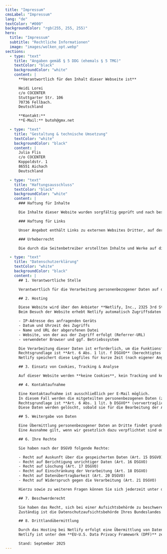 ```yaml
---
title: "Impressum"
cmsLabel: "Impressum"
lang: "de"
textColor: "#000"
backgroundColor: "rgb(255, 255, 255)"
hero:
  title: "Impressum"
  subtitle: "Rechtliche Informationen"
  image: "images/wolken_opt.webp"
sections:
  - type: "text"
    title: "Angaben gemäß § 5 DDG (ehemals § 5 TMG)"
    textColor: "black"
    backgroundColor: "white"
    content: |
      **Verantwortlich für den Inhalt dieser Webseite ist**

      Heidi Lorei  
      c/o COCENTER 
      Stuttgarter Str. 106  
      70736 Fellbach.  
      Deutschland

      **Kontakt:**  
      **E-Mail:** butoh@gmx.net

  - type: "text"
    title: "Gestaltung & technische Umsetzung"
    textColor: "white"
    backgroundColor: "black"
    content: |
      Julia Flis  
      c/o COCENTER  
      Koppoldstr. 1  
      86551 Aichach  
      Deutschland

  - type: "text"
    title: "Haftungsausschluss"
    textColor: "black"
    backgroundColor: "white"
    content: |
      ### Haftung für Inhalte

      Die Inhalte dieser Website wurden sorgfältig geprüft und nach bestem Wissen erstellt. Dennoch kann keine Gewähr für die Richtigkeit, Vollständigkeit und Aktualität der bereitgestellten Inhalte übernommen werden. Als Diensteanbieter sind wir gemäß § 7 Abs. 1 DDG (ehemals § 7 Abs. 1 TMG) für eigene Inhalte auf diesen Seiten nach den allgemeinen Gesetzen verantwortlich. Nach §§ 8 bis 10 DDG sind wir jedoch nicht verpflichtet, übermittelte oder gespeicherte fremde Informationen zu überwachen oder nach Umständen zu forschen, die auf eine rechtswidrige Tätigkeit hinweisen. Verpflichtungen zur Entfernung oder Sperrung der Nutzung von Informationen nach den allgemeinen Gesetzen bleiben hiervon unberührt. Eine diesbezügliche Haftung ist jedoch erst ab dem Zeitpunkt der Kenntnis einer konkreten Rechtsverletzung möglich. Bei Bekanntwerden von entsprechenden Rechtsverletzungen werden wir diese Inhalte umgehend entfernen.

      ### Haftung für Links

      Unser Angebot enthält Links zu externen Websites Dritter, auf deren Inhalte wir keinen Einfluss haben. Deshalb können wir für diese fremden Inhalte auch keine Gewähr übernehmen. Für die Inhalte der verlinkten Seiten ist stets der jeweilige Anbieter oder Betreiber verantwortlich. Die verlinkten Seiten wurden zum Zeitpunkt der Verlinkung auf mögliche Rechtsverstöße überprüft; rechtswidrige Inhalte waren zu diesem Zeitpunkt nicht erkennbar. Eine permanente inhaltliche Kontrolle der verlinkten Seiten ist jedoch ohne konkrete Anhaltspunkte einer Rechtsverletzung nicht zumutbar. Bei Bekanntwerden von Rechtsverletzungen werden wir derartige Links umgehend entfernen.

      ### Urheberrecht

      Die durch die Seitenbetreiber erstellten Inhalte und Werke auf diesen Seiten unterliegen dem deutschen Urheberrecht. Die Vervielfältigung, Bearbeitung, Verbreitung und jede Art der Verwertung außerhalb der Grenzen des Urheberrechts bedürfen der schriftlichen Zustimmung der jeweils Berechtigten. Downloads und Kopien dieser Seite sind nur für den privaten, nicht kommerziellen Gebrauch gestattet. Soweit die Inhalte auf dieser Seite nicht vom Betreiber erstellt wurden, werden die Urheberrechte Dritter beachtet und entsprechende Inhalte als solche gekennzeichnet. Sollten Sie trotzdem eine Urheberrechtsverletzung bemerken, bitten wir um einen Hinweis. Bei Bekanntwerden von Rechtsverletzungen entfernen wir derartige Inhalte umgehend.

  - type: "text"
    title: "Datenschutzerklärung"
    textColor: "white"
    backgroundColor: "black"
    content: |
      ## 1. Verantwortliche Stelle

      Verantwortlich für die Verarbeitung personenbezogener Daten auf dieser Website ist die für die Gestaltung & technische Umsetzung verantwortliche Person.

      ## 2. Hosting

      Diese Website wird über den Anbieter **Netlify, Inc., 2325 3rd Street, Suite 296, San Francisco, California 94107, USA** bereitgestellt.  
      Beim Besuch der Website erhebt Netlify automatisch Zugriffsdaten (sogenannte Server-Logfiles). Diese beinhalten z. B.:

      - IP-Adresse des anfragenden Geräts
      - Datum und Uhrzeit des Zugriffs
      - Name und URL der abgerufenen Datei
      - Website, von der aus der Zugriff erfolgt (Referrer-URL)
      - verwendeter Browser und ggf. Betriebssystem

      Die Verarbeitung dieser Daten ist erforderlich, um die Funktionsfähigkeit der Website sicherzustellen und Angriffe abzuwehren.  
      Rechtsgrundlage ist **Art. 6 Abs. 1 lit. f DSGVO** (berechtigtes Interesse an der sicheren und fehlerfreien Bereitstellung der Website).  
      Netlify speichert diese Logfiles für kurze Zeit (nach eigener Angabe maximal 30 Tage).

      ## 3. Einsatz von Cookies, Tracking & Analyse

      Auf dieser Website werden **keine Cookies**, kein Tracking und keine Analysetools eingesetzt.

      ## 4. Kontaktaufnahme

      Eine Kontaktaufnahme ist ausschließlich per E-Mail möglich.  
      In diesem Fall werden die mitgeteilten personenbezogenen Daten (z. B. Name, E-Mail-Adresse, Inhalt der Nachricht) ausschließlich zur Bearbeitung der Anfrage genutzt.  
      Rechtsgrundlage ist **Art. 6 Abs. 1 lit. b DSGVO** (vorvertragliche Maßnahmen bzw. Vertragserfüllung) oder **Art. 6 Abs. 1 lit. f DSGVO** (berechtigtes Interesse an der Bearbeitung der Anfrage).  
      Diese Daten werden gelöscht, sobald sie für die Bearbeitung der Anfrage nicht mehr erforderlich sind.

      ## 5. Weitergabe von Daten

      Eine Übermittlung personenbezogener Daten an Dritte findet grundsätzlich nicht statt.  
      Eine Ausnahme gilt, wenn wir gesetzlich dazu verpflichtet sind oder dies zur Durchsetzung unserer Rechte erforderlich ist.

      ## 6. Ihre Rechte

      Sie haben nach der DSGVO folgende Rechte:

      - Recht auf Auskunft über die gespeicherten Daten (Art. 15 DSGVO)
      - Recht auf Berichtigung unrichtiger Daten (Art. 16 DSGVO)
      - Recht auf Löschung (Art. 17 DSGVO)
      - Recht auf Einschränkung der Verarbeitung (Art. 18 DSGVO)
      - Recht auf Datenübertragbarkeit (Art. 20 DSGVO)
      - Recht auf Widerspruch gegen die Verarbeitung (Art. 21 DSGVO)

      Hierzu sowie zu weiteren Fragen können Sie sich jederzeit unter der oben angegebenen Adresse an uns wenden.

      ## 7. Beschwerderecht

      Sie haben das Recht, sich bei einer Aufsichtsbehörde zu beschweren, wenn Sie der Ansicht sind, dass die Verarbeitung Ihrer personenbezogenen Daten rechtswidrig erfolgt.  
      Zuständig ist die Datenschutzaufsichtsbehörde Ihres Bundeslandes.

      ## 8. Drittlandübermittlung

      Durch das Hosting bei Netlify erfolgt eine Übermittlung von Daten (insbesondere Server-Logs) in die USA.  
      Netlify ist unter dem **EU-U.S. Data Privacy Framework (DPF)** zertifiziert und gewährleistet damit ein angemessenes Datenschutzniveau.

      Stand: September 2025
---
```

